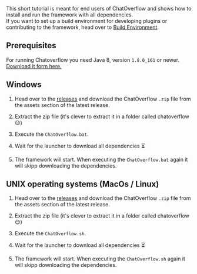 This short tutorial is meant for end users of ChatOverflow and shows how to install and run the framework with all dependencies.  
If you want to set up a build environment for developing plugins or contributing to the framework,
head over to [Build Environment](development/Setting-up-the-Build-Environment.md).

## Prerequisites

For running Chatoverflow you need Java 8, version `1.8.0_161` or newer.  
[Download it form here.](https://www.java.com/en/download/)

## Windows

1. Head over to the [releases](https://github.com/codeoverflow-org/chatoverflow/releases/latest)
and download the ChatOverflow `.zip` file from the assets section of the latest release.

2. Extract the zip file (it's clever to extract it in  a folder called chatoverflow 😉)

3. Execute the `ChatOverflow.bat`. 

4. Wait for the launcher to download all dependencies ⏳

5. The framework will start. When executing the `ChatOverflow.bat` again it will skipp downloading the dependencies.

## UNIX operating systems (MacOs / Linux)

1. Head over to the [releases](https://github.com/codeoverflow-org/chatoverflow/releases/latest)
and download the ChatOverflow `.zip` file from the assets section of the latest release.

2. Extract the zip file (it's clever to extract it in  a folder called chatoverflow 😉)

3. Execute the `ChatOverflow.sh`. 

4. Wait for the launcher to download all dependencies ⏳

5. The framework will start. When executing the `ChatOverflow.sh` again it will skipp downloading the dependencies.